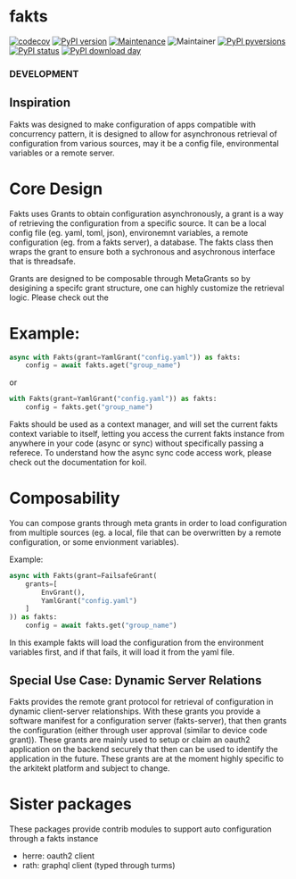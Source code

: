 # fakts

[![codecov](https://codecov.io/gh/jhnnsrs/fakts/branch/master/graph/badge.svg?token=UGXEA2THBV)](https://codecov.io/gh/jhnnsrs/fakts)
[![PyPI version](https://badge.fury.io/py/fakts.svg)](https://pypi.org/project/fakts/)
[![Maintenance](https://img.shields.io/badge/Maintained%3F-yes-green.svg)](https://pypi.org/project/fakts/)
![Maintainer](https://img.shields.io/badge/maintainer-jhnnsrs-blue)
[![PyPI pyversions](https://img.shields.io/pypi/pyversions/fakts.svg)](https://pypi.python.org/pypi/fakts/)
[![PyPI status](https://img.shields.io/pypi/status/fakts.svg)](https://pypi.python.org/pypi/fakts/)
[![PyPI download day](https://img.shields.io/pypi/dm/fakts.svg)](https://pypi.python.org/pypi/fakts/)

### DEVELOPMENT

## Inspiration

Fakts was designed to make configuration of apps compatible with concurrency pattern, it is designed to allow
for asynchronous retrieval of configuration from various sources, may it be a config file, environmental variables
or a remote server.

# Core Design

Fakts uses Grants to obtain configuration asynchronously, a grant is a way of retrieving the configuration from a
specific source. It can be a local config file (eg. yaml, toml, json), environemnt variables, a remote configuration (eg. from a fakts server), a database.
The fakts class then wraps the grant to ensure both a sychronous and asychronous interface that is threadsafe.

Grants are designed to be composable through MetaGrants so by desigining a specifc grant structure, one can
highly customize the retrieval logic. Please check out the

# Example:

```python
async with Fakts(grant=YamlGrant("config.yaml")) as fakts:
    config = await fakts.aget("group_name")
```

or

```python
with Fakts(grant=YamlGrant("config.yaml")) as fakts:
    config = fakts.get("group_name")
```

Fakts should be used as a context manager, and will set the current fakts context variable to itself, letting
you access the current fakts instance from anywhere in your code (async or sync) without specifically passing a referece.
To understand how the async sync code access work, please check out the documentation for koil.

# Composability

You can compose grants through meta grants in order to load configuration from multiple sources (eg. a local, file
that can be overwritten by a remote configuration, or some envionment variables).

Example:

```python
async with Fakts(grant=FailsafeGrant(
    grants=[
        EnvGrant(),
        YamlGrant("config.yaml")
    ]
)) as fakts:
    config = await fakts.get("group_name")
```

In this example fakts will load the configuration from the environment variables first, and if that fails,
it will load it from the yaml file.

## Special Use Case: Dynamic Server Relations

Fakts provides the remote grant protocol for retrieval of configuration in dynamic client-server relationships.
With these grants you provide a software manifest for a configuration server (fakts-server), that then grants
the configuration (either through user approval (similar to device code grant)). These grants are mainly used
to setup or claim an oauth2 application on the backend securely that then can be used to identify the application in the
future. These grants are at the moment highly specific to the arkitekt platform and subject to change.

# Sister packages

These packages provide contrib modules to support auto
configuration through a fakts instance

- herre: oauth2 client
- rath: graphql client (typed through turms)
